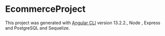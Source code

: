 # EcommerceProject

This project was generated with [Angular CLI](https://github.com/angular/angular-cli) version 13.2.2., Node , Express and PostgreSQL and Sequelize.
